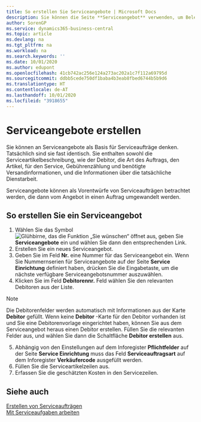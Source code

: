 ```yaml
---
title: So erstellen Sie Serviceangebote | Microsoft Docs
description: Sie können die Seite **Serviceangebot** verwenden, um Belege zu erstellen, in die Sie Informationen über den Service (Reparatur und Wartung) von Serviceartikeln auf Debitorenanfrage eingeben. Serviceangebote können als Vorentwürfe von Serviceaufträgen betrachtet werden, die dann vom Angebot in einen Auftrag umgewandelt werden.
author: SorenGP
ms.service: dynamics365-business-central
ms.topic: article
ms.devlang: na
ms.tgt_pltfrm: na
ms.workload: na
ms.search.keywords: ''
ms.date: 10/01/2020
ms.author: edupont
ms.openlocfilehash: 41cb742ac256e124a273ac202a1c7f112a69795d
ms.sourcegitcommit: ddbb5cede750df1baba4b3eab8fbed6744b5b9d6
ms.translationtype: HT
ms.contentlocale: de-AT
ms.lasthandoff: 10/01/2020
ms.locfileid: "3918655"
---
```

# <a name="create-service-quotes"></a>Serviceangebote erstellen
Sie können an Serviceangebote als Basis für Serviceaufträge denken. Tatsächlich sind sie fast identisch. Sie enthalten sowohl die Serviceartikelbeschreibung, wie der Debitor, die Art des Auftrags, den Artikel, für den Service, Gebührenzählung und benötigte Versandinformationen, und die Informationen über die tatsächliche Dienstarbeit.
 
Serviceangebote können als Vorentwürfe von Serviceaufträgen betrachtet werden, die dann vom Angebot in einen Auftrag umgewandelt werden.  
  
## <a name="to-create-a-service-quote"></a>So erstellen Sie ein Serviceangebot  
1. Wählen Sie das Symbol ![Glühbirne, das die Funktion „Sie wünschen“ öffnet](media/ui-search/search_small.png "Tell Me-Funktion") aus, geben Sie **Serviceangebote** ein und wählen Sie dann den entsprechenden Link.  
2. Erstellen Sie ein neues Serviceangebot.  
3. Geben Sie im Feld **Nr.** eine Nummer für das Serviceangebot ein. Wenn Sie Nummernserien für Serviceangebote auf der Seite **Service Einrichtung** definiert haben, drücken Sie die Eingabetaste, um die nächste verfügbare Serviceangebotsnummer auszuwählen.  
4. Klicken Sie im Feld **Debitorennr.**  Feld wählen Sie den relevanten Debitoren aus der Liste.  

  > [!Note]  
  >  Die Debitorenfelder werden automatisch mit Informationen aus der Karte **Debitor** gefüllt. Wenn keine **Debitor** -Karte für den Debitor vorhanden ist und Sie eine Debitorenvorlage eingerichtet haben, können Sie aus dem Serviceangebot heraus einen Debitor erstellen. Füllen Sie die relevanten Felder aus, und wählen Sie dann die Schaltfläche **Debitor erstellen** aus.  
  
5. Abhängig von den Einstellungen auf dem Inforegister **Pflichtfelder** auf der Seite **Service Einrichtung** muss das Feld **Serviceauftragsart** auf dem Inforegister **Verkäufercode** ausgefüllt werden.  
6. Füllen Sie die Serviceartikelzeilen aus.  
7. Erfassen Sie die geschätzten Kosten in den Servicezeilen.  
  
## <a name="see-also"></a>Siehe auch  
[Erstellen von Serviceaufträgen](service-how-to-create-service-orders.md)  
[Mit Serviceaufgaben arbeiten](service-how-to-work-on-service-tasks.md)  

 